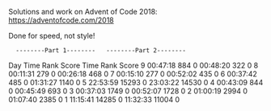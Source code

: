 Solutions and work on Advent of Code 2018:
https://adventofcode.com/2018

Done for speed, not style!

      --------Part 1--------   --------Part 2--------
Day       Time   Rank  Score       Time   Rank  Score
  9   00:47:18    884      0   00:48:20    322      0
  8   00:11:31    279      0   00:26:18    468      0
  7   00:15:10    277      0   00:52:02    435      0
  6   00:37:42    485      0   01:31:27   1140      0
  5   22:53:59  15293      0   23:03:22  14530      0
  4   00:43:09    844      0   00:45:49    693      0
  3   00:37:03   1749      0   00:52:07   1728      0
  2   01:00:19   2994      0   01:07:40   2385      0
  1   11:15:41  14285      0   11:32:33  11004      0
